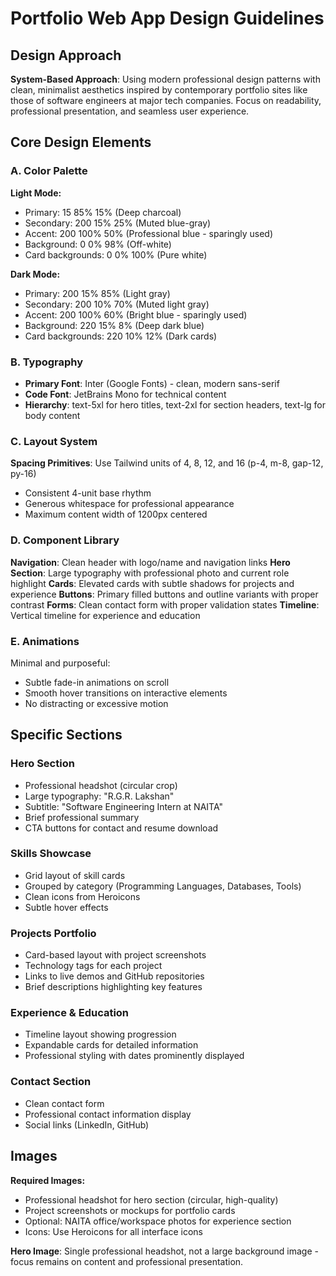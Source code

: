 # Portfolio Web App Design Guidelines

## Design Approach
**System-Based Approach**: Using modern professional design patterns with clean, minimalist aesthetics inspired by contemporary portfolio sites like those of software engineers at major tech companies. Focus on readability, professional presentation, and seamless user experience.

## Core Design Elements

### A. Color Palette
**Light Mode:**
- Primary: 15 85% 15% (Deep charcoal)
- Secondary: 200 15% 25% (Muted blue-gray)
- Accent: 200 100% 50% (Professional blue - sparingly used)
- Background: 0 0% 98% (Off-white)
- Card backgrounds: 0 0% 100% (Pure white)

**Dark Mode:**
- Primary: 200 15% 85% (Light gray)
- Secondary: 200 10% 70% (Muted light gray)
- Accent: 200 100% 60% (Bright blue - sparingly used)
- Background: 220 15% 8% (Deep dark blue)
- Card backgrounds: 220 10% 12% (Dark cards)

### B. Typography
- **Primary Font**: Inter (Google Fonts) - clean, modern sans-serif
- **Code Font**: JetBrains Mono for technical content
- **Hierarchy**: text-5xl for hero titles, text-2xl for section headers, text-lg for body content

### C. Layout System
**Spacing Primitives**: Use Tailwind units of 4, 8, 12, and 16 (p-4, m-8, gap-12, py-16)
- Consistent 4-unit base rhythm
- Generous whitespace for professional appearance
- Maximum content width of 1200px centered

### D. Component Library
**Navigation**: Clean header with logo/name and navigation links
**Hero Section**: Large typography with professional photo and current role highlight
**Cards**: Elevated cards with subtle shadows for projects and experience
**Buttons**: Primary filled buttons and outline variants with proper contrast
**Forms**: Clean contact form with proper validation states
**Timeline**: Vertical timeline for experience and education

### E. Animations
Minimal and purposeful:
- Subtle fade-in animations on scroll
- Smooth hover transitions on interactive elements
- No distracting or excessive motion

## Specific Sections

### Hero Section
- Professional headshot (circular crop)
- Large typography: "R.G.R. Lakshan"
- Subtitle: "Software Engineering Intern at NAITA"
- Brief professional summary
- CTA buttons for contact and resume download

### Skills Showcase
- Grid layout of skill cards
- Grouped by category (Programming Languages, Databases, Tools)
- Clean icons from Heroicons
- Subtle hover effects

### Projects Portfolio
- Card-based layout with project screenshots
- Technology tags for each project
- Links to live demos and GitHub repositories
- Brief descriptions highlighting key features

### Experience & Education
- Timeline layout showing progression
- Expandable cards for detailed information
- Professional styling with dates prominently displayed

### Contact Section
- Clean contact form
- Professional contact information display
- Social links (LinkedIn, GitHub)

## Images
**Required Images:**
- Professional headshot for hero section (circular, high-quality)
- Project screenshots or mockups for portfolio cards
- Optional: NAITA office/workspace photos for experience section
- Icons: Use Heroicons for all interface icons

**Hero Image**: Single professional headshot, not a large background image - focus remains on content and professional presentation.